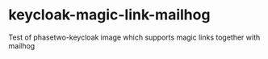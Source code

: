 # keycloak-magic-link-mailhog
Test of phasetwo-keycloak image which supports magic links together with mailhog
